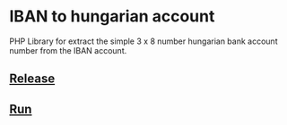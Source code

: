 # IBAN to hungarian account
PHP Library for extract the simple 3 x 8 number hungarian bank account number from the IBAN account.

## [Release](docs/release.md)

## [Run](docs/run.md)
